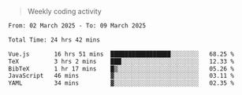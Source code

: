 > Weekly coding activity
<!--START_SECTION:waka-->

```txt
From: 02 March 2025 - To: 09 March 2025

Total Time: 24 hrs 42 mins

Vue.js       16 hrs 51 mins  █████████████████░░░░░░░░   68.25 %
TeX          3 hrs 2 mins    ███░░░░░░░░░░░░░░░░░░░░░░   12.33 %
BibTeX       1 hr 17 mins    █▒░░░░░░░░░░░░░░░░░░░░░░░   05.26 %
JavaScript   46 mins         ▓░░░░░░░░░░░░░░░░░░░░░░░░   03.11 %
YAML         34 mins         ▓░░░░░░░░░░░░░░░░░░░░░░░░   02.35 %
```

<!--END_SECTION:waka-->
